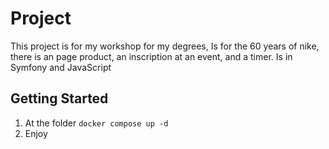 # Project

This project is for my workshop for my degrees, 
Is for the 60 years of nike, there is an page product, an inscription at an event, and a timer.
Is in Symfony and JavaScript

## Getting Started

1. At the folder `docker compose up -d`
2. Enjoy